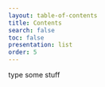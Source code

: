 ```yaml
---
layout: table-of-contents
title: Contents
search: false
toc: false
presentation: list
order: 5
---
```

type some stuff